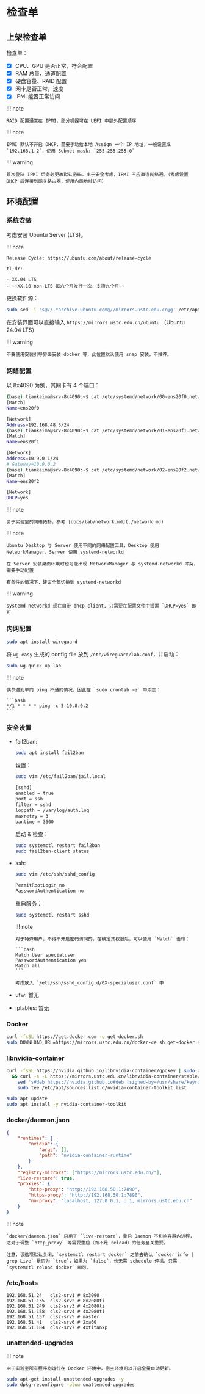 # 检查单

## 上架检查单

检查单：

-   [x] CPU、GPU 是否正常，符合配置
-   [x] RAM 总量、通道配置
-   [x] 硬盘容量、RAID 配置
-   [x] 网卡是否正常，速度
-   [x] IPMI 能否正常访问

!!! note

    RAID 配置通常在 IPMI，部分机器可在 UEFI 中额外配置顺序

!!! note

    IPMI 默认不开启 DHCP，需要手动给本地 Assign 一个 IP 地址，一般设置成 `192.168.1.2`，使用 Subnet mask: `255.255.255.0`

!!! warning

    首次登陆 IPMI 后务必更改默认密码。出于安全考虑，IPMI 不应直连网络通。（考虑设置 DHCP 后连接到网关路由器，使用内网地址访问）

## 环境配置

### 系统安装

考虑安装 Ubuntu Server (LTS)。

!!! note

    Release Cycle: https://ubuntu.com/about/release-cycle

    tl;dr:

    - XX.04 LTS
    - ~~XX.10 non-LTS 每六个月发行一次，支持九个月~~

更换软件源：

```bash
sudo sed -i 's@//.*archive.ubuntu.com@//mirrors.ustc.edu.cn@g' /etc/apt/sources.list.d/ubuntu.sources
```

在安装界面可以直接输入 `https://mirrors.ustc.edu.cn/ubuntu` （Ubuntu 24.04 LTS）

!!! warning

    不要使用安装引导界面安装 docker 等，此位置默认使用 snap 安装，不推荐。

### 网络配置

以 8x4090 为例，其网卡有 4 个端口：

```bash
(base) tiankaima@srv-8x4090:~$ cat /etc/systemd/network/00-ens20f0.network
[Match]
Name=ens20f0

[Network]
Address=192.168.48.3/24
(base) tiankaima@srv-8x4090:~$ cat /etc/systemd/network/01-ens20f1.network
[Match]
Name=ens20f1

[Network]
Address=10.9.0.1/24
# Gateway=10.9.0.2
(base) tiankaima@srv-8x4090:~$ cat /etc/systemd/network/02-ens20f2.network
[Match]
Name=ens20f2

[Network]
DHCP=yes
```

!!! note

    关于实验室的网络拓扑，参考 [docs/lab/network.md](./network.md)

!!! note

    Ubuntu Desktop 与 Server 使用不同的网络配置工具，Desktop 使用 NetworkManager，Server 使用 systemd-networkd

    在 Server 安装桌面环境时也可能出现 NetworkManager 与 systemd-networkd 冲突，需要手动配置

    有条件的情况下，建议全部切换到 systemd-networkd

!!! warning

    systemd-networkd 现在自带 dhcp-client, 只需要在配置文件中设置 `DHCP=yes` 即可

### 内网配置

```bash
sudo apt install wireguard
```

将 `wg-easy` 生成的 config file 放到 `/etc/wireguard/lab.conf`，并启动：

```bash
sudo wg-quick up lab
```

!!! note

    偶尔遇到单向 ping 不通的情况，因此在 `sudo crontab -e` 中添加：

    ```bash
    */1 * * * * ping -c 5 10.8.0.2
    ```

### 安全设置

-   fail2ban:

    ```bash
    sudo apt install fail2ban
    ```

    设置：

    ```bash
    sudo vim /etc/fail2ban/jail.local
    ```

    ```bash
    [sshd]
    enabled = true
    port = ssh
    filter = sshd
    logpath = /var/log/auth.log
    maxretry = 3
    bantime = 3600
    ```

    启动 & 检查：

    ```bash
    sudo systemctl restart fail2ban
    sudo fail2ban-client status
    ```

-   ssh:

    ```bash
    sudo vim /etc/ssh/sshd_config
    ```

    ```bash
    PermitRootLogin no
    PasswordAuthentication no
    ```

    重启服务：

    ```bash
    sudo systemctl restart sshd
    ```

    !!! note

        对于特殊用户，不得不开启密码访问的，在确定其权限后，可以使用 `Match` 语句：

        ```bash
        Match User specialuser
        PasswordAuthentication yes
        Match all
        ```

        考虑放入 `/etc/ssh/sshd_config.d/0X-specialuser.conf` 中

-   ufw: 暂无
-   iptables: 暂无

### Docker

```bash
curl -fsSL https://get.docker.com -o get-docker.sh
sudo DOWNLOAD_URL=https://mirrors.ustc.edu.cn/docker-ce sh get-docker.sh
```

### libnvidia-container

```bash
curl -fsSL https://nvidia.github.io/libnvidia-container/gpgkey | sudo gpg --dearmor -o /usr/share/keyrings/nvidia-container-toolkit-keyring.gpg \
  && curl -s -L https://mirrors.ustc.edu.cn/libnvidia-container/stable/deb/nvidia-container-toolkit.list | \
    sed 's#deb https://nvidia.github.io#deb [signed-by=/usr/share/keyrings/nvidia-container-toolkit-keyring.gpg] https://mirrors.ustc.edu.cn#g' | \
    sudo tee /etc/apt/sources.list.d/nvidia-container-toolkit.list
```

```bash
sudo apt update
sudo apt install -y nvidia-container-toolkit
```

### docker/daemon.json

```json
{
    "runtimes": {
        "nvidia": {
            "args": [],
            "path": "nvidia-container-runtime"
        }
    },
    "registry-mirrors": ["https://mirrors.ustc.edu.cn/"],
    "live-restore": true,
    "proxies": {
        "http-proxy": "http://192.168.50.1:7890",
        "https-proxy": "http://192.168.50.1:7890",
        "no-proxy": "localhost, 127.0.0.1, ::1, mirrors.ustc.edu.cn"
    }
}
```

!!! note

    `docker/daemon.json` 启用了 `live-restore`，重启 Daemon 不影响容器内进程，这对于调整 `http_proxy` 等需要重启（而不是 reload）的任务至关重要。

    注意，该选项默认关闭，`systemctl restart docker` 之前去确认 `docker info | grep Live` 是否为 `true`，如果为 `false`，也无需 schedule 停机，只需 `systemctl reload docker` 即可。

### /etc/hosts

```
192.168.51.24   cls2-srv1 # 8x3090
192.168.51.135  cls2-srv2 # 8x2080ti
192.168.51.249  cls2-srv3 # 4x2080ti
192.168.51.158  cls2-srv4 # 4x2080ti
192.168.51.157  cls2-srv5 # master
192.168.51.41   cls2-srv6 # 2xa60
192.168.51.184  cls2-srv7 # 4xtitanxp
```

### unattended-upgrades

!!! note

    由于实验室所有程序均运行在 Docker 环境中，宿主环境可以开启全量自动更新。

```bash
sudo apt-get install unattended-upgrades -y
sudo dpkg-reconfigure -plow unattended-upgrades
```
